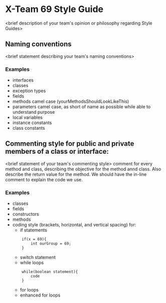 # X-Team 69 Style Guide

<brief description of your team's opinion or philosophy regarding Style Guides>

## Naming conventions

<brief statement describing your team's naming conventions>

### Examples
* interfaces
* classes
* exception types
* fields
* methods camel case (yourMethodsShouldLookLikeThis)
* parameters camel case, as short of name as possible while able to understand purpose
* local variables 
* instance constants
* class constants

## Commenting style for public and private members of a class or interface:

<brief statement of your team's commenting style>
comment for every method and class, describing the objective for the method annd class. Also describe the return value for the method.
We should have the in-line comment to explain the code we use.

### Examples

* classes
* fields
* constructors
* methods
* coding style (brackets, horizontal, and vertical spacing) for:
  * if statements
  ```
      if(x = 69){
          int ourGroup = 69;
      }
  ```
  * switch statement
  * while loops
  ```
      while(boolean statement){
          code
      }
  ```
  * for loops
  * enhanced for loops

